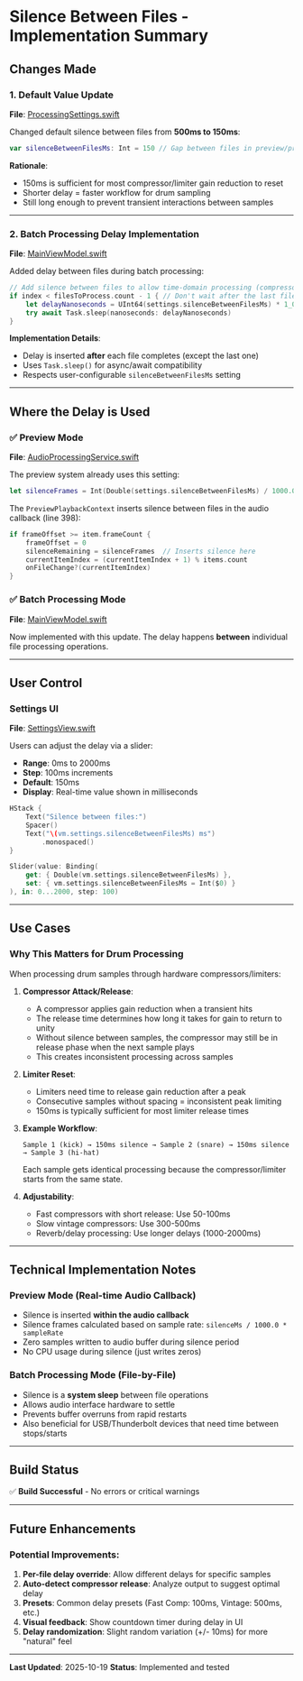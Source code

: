 # Silence Between Files - Implementation Summary

## Changes Made

### 1. Default Value Update
**File**: [ProcessingSettings.swift](F9-Batch-Resampler/Models/ProcessingSettings.swift#L41)

Changed default silence between files from **500ms to 150ms**:
```swift
var silenceBetweenFilesMs: Int = 150 // Gap between files in preview/processing (for compressor/limiter reset)
```

**Rationale**:
- 150ms is sufficient for most compressor/limiter gain reduction to reset
- Shorter delay = faster workflow for drum sampling
- Still long enough to prevent transient interactions between samples

---

### 2. Batch Processing Delay Implementation
**File**: [MainViewModel.swift](F9-Batch-Resampler/ViewModels/MainViewModel.swift#L219-L223)

Added delay between files during batch processing:
```swift
// Add silence between files to allow time-domain processing (compressors/limiters) to reset
if index < filesToProcess.count - 1 { // Don't wait after the last file
    let delayNanoseconds = UInt64(settings.silenceBetweenFilesMs) * 1_000_000
    try await Task.sleep(nanoseconds: delayNanoseconds)
}
```

**Implementation Details**:
- Delay is inserted **after** each file completes (except the last one)
- Uses `Task.sleep()` for async/await compatibility
- Respects user-configurable `silenceBetweenFilesMs` setting

---

## Where the Delay is Used

### ✅ Preview Mode
**File**: [AudioProcessingService.swift](F9-Batch-Resampler/Services/AudioProcessingService.swift#L223)

The preview system already uses this setting:
```swift
let silenceFrames = Int(Double(settings.silenceBetweenFilesMs) / 1000.0 * sampleRate)
```

The `PreviewPlaybackContext` inserts silence between files in the audio callback (line 398):
```swift
if frameOffset >= item.frameCount {
    frameOffset = 0
    silenceRemaining = silenceFrames  // Inserts silence here
    currentItemIndex = (currentItemIndex + 1) % items.count
    onFileChange?(currentItemIndex)
}
```

### ✅ Batch Processing Mode
**File**: [MainViewModel.swift](F9-Batch-Resampler/ViewModels/MainViewModel.swift#L219-L223)

Now implemented with this update. The delay happens **between** individual file processing operations.

---

## User Control

### Settings UI
**File**: [SettingsView.swift](F9-Batch-Resampler/Views/SettingsView.swift#L181-L190)

Users can adjust the delay via a slider:
- **Range**: 0ms to 2000ms
- **Step**: 100ms increments
- **Default**: 150ms
- **Display**: Real-time value shown in milliseconds

```swift
HStack {
    Text("Silence between files:")
    Spacer()
    Text("\(vm.settings.silenceBetweenFilesMs) ms")
        .monospaced()
}

Slider(value: Binding(
    get: { Double(vm.settings.silenceBetweenFilesMs) },
    set: { vm.settings.silenceBetweenFilesMs = Int($0) }
), in: 0...2000, step: 100)
```

---

## Use Cases

### Why This Matters for Drum Processing

When processing drum samples through hardware compressors/limiters:

1. **Compressor Attack/Release**:
   - A compressor applies gain reduction when a transient hits
   - The release time determines how long it takes for gain to return to unity
   - Without silence between samples, the compressor may still be in release phase when the next sample plays
   - This creates inconsistent processing across samples

2. **Limiter Reset**:
   - Limiters need time to release gain reduction after a peak
   - Consecutive samples without spacing = inconsistent peak limiting
   - 150ms is typically sufficient for most limiter release times

3. **Example Workflow**:
   ```
   Sample 1 (kick) → 150ms silence → Sample 2 (snare) → 150ms silence → Sample 3 (hi-hat)
   ```

   Each sample gets identical processing because the compressor/limiter starts from the same state.

4. **Adjustability**:
   - Fast compressors with short release: Use 50-100ms
   - Slow vintage compressors: Use 300-500ms
   - Reverb/delay processing: Use longer delays (1000-2000ms)

---

## Technical Implementation Notes

### Preview Mode (Real-time Audio Callback)
- Silence is inserted **within the audio callback**
- Silence frames calculated based on sample rate: `silenceMs / 1000.0 * sampleRate`
- Zero samples written to audio buffer during silence period
- No CPU usage during silence (just writes zeros)

### Batch Processing Mode (File-by-File)
- Silence is a **system sleep** between file operations
- Allows audio interface hardware to settle
- Prevents buffer overruns from rapid restarts
- Also beneficial for USB/Thunderbolt devices that need time between stops/starts

---

## Build Status
✅ **Build Successful** - No errors or critical warnings

---

## Future Enhancements

### Potential Improvements:
1. **Per-file delay override**: Allow different delays for specific samples
2. **Auto-detect compressor release**: Analyze output to suggest optimal delay
3. **Presets**: Common delay presets (Fast Comp: 100ms, Vintage: 500ms, etc.)
4. **Visual feedback**: Show countdown timer during delay in UI
5. **Delay randomization**: Slight random variation (+/- 10ms) for more "natural" feel

---

**Last Updated**: 2025-10-19
**Status**: Implemented and tested
